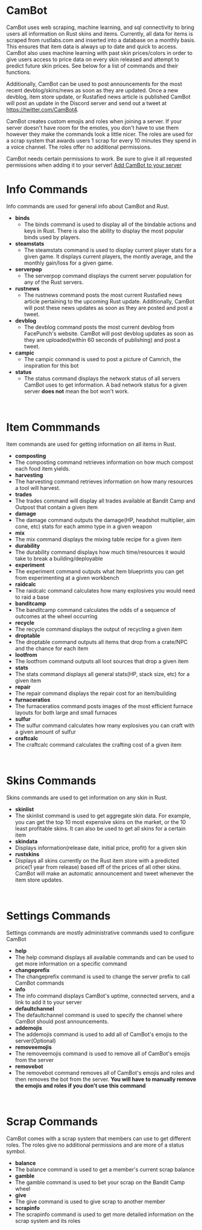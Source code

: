 # CamBot
CamBot uses web scraping, machine learning, and sql connectivity to bring users all information on Rust skins and items. Currently, all data for items is scraped from rustlabs.com and inserted into a database on a monthly basis. This ensures that item data is always up to date and quick to access. CamBot also uses machine learning with past skin prices/colors in order to give users access to price data on every skin released and attempt to predict future skin prices. See below for a list of commands and their functions. 

Additionally, CamBot can be used to post announcements for the most recent devblog/skins/news as soon as they are updated. Once a new devblog, item store update, or Rustafied news article is published CamBot will post an update in the Discord server and send out a tweet at https://twitter.com/CamBot4.

CamBot creates custom emojis and roles when joining a server. If your server doesn't have room for the emotes, you don't have to use them however they make the commands look a little nicer. The roles are used for a scrap system that awards users 1 scrap for every 10 minutes they spend in a voice channel. The roles offer no additional permissions. 

CamBot needs certain permissions to work. Be sure to give it all requested permissions when adding it to your server!
[Add CamBot to your server](https://discord.com/oauth2/authorize?client_id=684058359686889483&permissions=1980623984&scope=bot)
<br>

# Info Commands
Info commands are used for general info about CamBot and Rust.
* **binds**
  * The binds command is used to display all of the bindable actions and keys in Rust. There is also the ability to display the most popular binds used by players.
* **steamstats**
  * The steamstats command is used to display current player stats for a given game. It displays current players, the montly average, and the monthly gain/loss for a given game.
* **serverpop**
  * The serverpop command displays the current server population for any of the Rust servers.
* **rustnews**
  * The rustnews command posts the most current Rustafied news article pertaining to the upcoming Rust update. Additionally, CamBot will post these news updates as soon as they are posted and post a tweet.
* **devblog**
  * The devblog command posts the most current devblog from FacePunch's website. CamBot will post devblog updates as soon as they are uploaded(within 60 seconds of publishing) and post a tweet.
* **campic**
  * The campic command is used to post a picture of Camrich, the inspiration for this bot
* **status**
  * The status command displays the network status of all servers CamBot uses to get information. A bad network status for a given server **does not** mean the bot won't work.
<br>

# Item Commmands
Item commands are used for getting information on all items in Rust.

* **composting**
 * The composting command retrieves information on how much compost each food item yields.
* **harvesting**
 * The harvesting command retrieves information on how many resources a tool will harvest.
* **trades**
 * The trades command will display all trades available at Bandit Camp and Outpost that contain a given item
* **damage**
 * The damage command outputs the damage(HP, headshot multiplier, aim cone, etc) stats for each ammo type in a given weapon
* **mix**
 * The mix command displays the mixing table recipe for a given item
* **durability**
 * The durability command displays how much time/resources it would take to break a building/deployable
* **experiment**
 * The experiment command outputs what item blueprints you can get from experimenting at a given workbench
* **raidcalc**
 * The raidcalc command calculates how many explosives you would need to raid a base
* **banditcamp**
 * The banditcamp command calculates the odds of a sequence of outcomes at the wheel occurring
* **recycle**
 * The recycle command displays the output of recycling a given item
* **droptable**
 * The droptable command outputs all items that drop from a crate/NPC and the chance for each item
* **lootfrom**
 * The lootfrom command outputs all loot sources that drop a given item
* **stats**
 * The stats command displays all general stats(HP, stack size, etc) for a given item
* **repair**
 * The repair command displays the repair cost for an item/building
* **furnaceratios**
 * The furnaceratios command posts images of the most efficient furnace layouts for both large and small furnaces
* **sulfur**
 * The sulfur command calculates how many explosives you can craft with a given amount of sulfur
* **craftcalc**
 * The craftcalc command calculates the crafting cost of a given item
<br>

# Skins Commands
Skins commands are used to get information on any skin in Rust.
* **skinlist**
 * The skinlist command is used to get aggregate skin data. For example, you can get the top 10 most expensive skins on the market, or the 10 least profitable skins. It can also be used to get all skins for a certain item
* **skindata**
 * Displays information(release date, initial price, profit) for a given skin
* **rustskins**
 * Displays all skins currently on the Rust item store with a predicted price(1 year from release) based off of the prices of all other skins. CamBot will make an automatic announcement and tweet whenever the item store updates.
<br>

# Settings Commands
Settings commands are mostly administrative commands used to configure CamBot
* **help**
 * The help command displays all available commands and can be used to get more information on a specific command
* **changeprefix**
 * The changeprefix command is used to change the server prefix to call CamBot commands
* **info**
 * The info command displays CamBot's uptime, connected servers, and a link to add it to your server
* **defaultchannel**
 * The defaultchannel command is used to specify the channel where CamBot should post announcements.
* **addemojis**
 * The addemojis command is used to add all of CamBot's emojis to the server(Optional)
* **removeemojis**
 * The removeemojis command is used to remove all of CamBot's emojis from the server
* **removebot**
 * The removebot command removes all of CamBot's emojis and roles and then removes the bot from the server. **You will have to manually remove the emojis and roles if you don't use this command**
 <br>
 
# Scrap Commands
CamBot comes with a scrap system that members can use to get different roles. The roles give no additional permissions and are more of a status symbol.
* **balance**
 * The balance command is used to get a member's current scrap balance
* **gamble**
 * The gamble command is used to bet your scrap on the Bandit Camp wheel
* **give**
 * The give command is used to give scrap to another member
* **scrapinfo**
 * The scrapinfo command is used to get more detailed information on the scrap system and its roles
